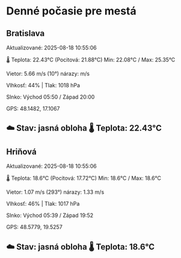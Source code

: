 ﻿# Denné počasie pre mestá

## Bratislava
Aktualizované: 2025-08-18 10:55:06

🌡️ Teplota: 22.43°C 
(Pocitová: 21.88°C)
Min: 22.08°C / Max: 25.35°C

Vietor: 5.66 m/s    (10°) 
nárazy:  m/s

Vlhkosť: 44% | Tlak: 1018 hPa

Slnko: Východ 05:50 / Západ 20:00

GPS: 48.1482, 17.1067

☁️ Stav: jasná obloha        🌡️ Teplota: 22.43°C
---

## Hriňová
Aktualizované: 2025-08-18 10:55:06

🌡️ Teplota: 18.6°C 
(Pocitová: 17.72°C)
Min: 18.6°C / Max: 18.6°C

Vietor: 1.07 m/s (293°)
nárazy: 1.33 m/s

Vlhkosť: 46% | Tlak: 1017 hPa

Slnko: Východ 05:39 / Západ 19:52

GPS: 48.5779, 19.5257

☁️ Stav: jasná obloha        🌡️ Teplota: 18.6°C
---

